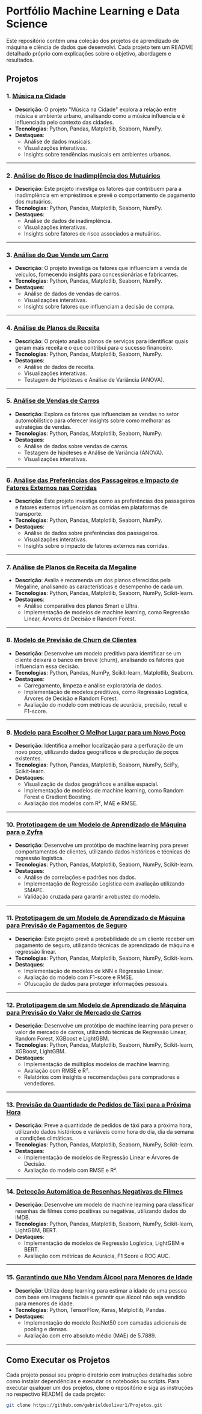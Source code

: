 # Portfólio Machine Learning e Data Science

Este repositório contém uma coleção dos projetos de aprendizado de máquina e ciência de dados que desenvolvi. Cada projeto tem um README detalhado próprio com explicações sobre o objetivo, abordagem e resultados.

## Projetos

### 1. [**Música na Cidade**](https://github.com/gabrieldeoliver1/Projetos/tree/main/Projeto_01)
- **Descrição**: O projeto "Música na Cidade" explora a relação entre música e ambiente urbano, analisando como a música influencia e é influenciada pelo contexto das cidades.
- **Tecnologias**: Python, Pandas, Matplotlib, Seaborn, NumPy.
- **Destaques**:
  - Análise de dados musicais.
  - Visualizações interativas.
  - Insights sobre tendências musicais em ambientes urbanos.

---

### 2. [**Análise do Risco de Inadimplência dos Mutuários**](https://github.com/gabrieldeoliver1/Projetos/tree/main/Projeto_02)
- **Descrição**: Este projeto investiga os fatores que contribuem para a inadimplência em empréstimos e prevê o comportamento de pagamento dos mutuários.
- **Tecnologias**: Python, Pandas, Matplotlib, Seaborn, NumPy.
- **Destaques**:
  - Análise de dados de inadimplência.
  - Visualizações interativas.
  - Insights sobre fatores de risco associados a mutuários.

---

### 3. [**Análise do Que Vende um Carro**](https://github.com/gabrieldeoliver1/Projetos/tree/main/Projeto_03)
- **Descrição**: O projeto investiga os fatores que influenciam a venda de veículos, fornecendo insights para concessionárias e fabricantes.
- **Tecnologias**: Python, Pandas, Matplotlib, Seaborn, NumPy.
- **Destaques**:
  - Análise de dados de vendas de carros.
  - Visualizações interativas.
  - Insights sobre fatores que influenciam a decisão de compra.

---

### 4. [**Análise de Planos de Receita**](https://github.com/gabrieldeoliver1/Projetos/tree/main/Projeto_04)
- **Descrição**: O projeto analisa planos de serviços para identificar quais geram mais receita e o que contribui para o sucesso financeiro.
- **Tecnologias**: Python, Pandas, Matplotlib, Seaborn, NumPy.
- **Destaques**:
  - Análise de dados de receita.
  - Visualizações interativas.
  - Testagem de Hipóteses e Análise de Variância (ANOVA).

---

### 5. [**Análise de Vendas de Carros**](https://github.com/gabrieldeoliver1/Projetos/tree/main/Projeto_05)
- **Descrição**: Explora os fatores que influenciam as vendas no setor automobilístico para oferecer insights sobre como melhorar as estratégias de vendas.
- **Tecnologias**: Python, Pandas, Matplotlib, Seaborn, NumPy.
- **Destaques**:
  - Análise de dados sobre vendas de carros.
  - Testagem de hipóteses e Análise de Variância (ANOVA).
  - Visualizações interativas.

---

### 6. [**Análise das Preferências dos Passageiros e Impacto de Fatores Externos nas Corridas**](https://github.com/gabrieldeoliver1/Projetos/tree/main/Projeto_06)
- **Descrição**: Este projeto investiga como as preferências dos passageiros e fatores externos influenciam as corridas em plataformas de transporte.
- **Tecnologias**: Python, Pandas, Matplotlib, Seaborn, NumPy.
- **Destaques**:
  - Análise de dados sobre preferências dos passageiros.
  - Visualizações interativas.
  - Insights sobre o impacto de fatores externos nas corridas.

---

### 7. [**Análise de Planos de Receita da Megaline**](https://github.com/gabrieldeoliver1/Projetos/tree/main/Projeto_07)
- **Descrição**: Avalia e recomenda um dos planos oferecidos pela Megaline, analisando as características e desempenho de cada um.
- **Tecnologias**: Python, Pandas, Matplotlib, Seaborn, NumPy, Scikit-learn.
- **Destaques**:
  - Análise comparativa dos planos Smart e Ultra.
  - Implementação de modelos de machine learning, como Regressão Linear, Árvores de Decisão e Random Forest.

---

### 8. [**Modelo de Previsão de Churn de Clientes**](https://github.com/gabrieldeoliver1/Projetos/tree/main/Projeto_08)
- **Descrição**: Desenvolve um modelo preditivo para identificar se um cliente deixará o banco em breve (churn), analisando os fatores que influenciam essa decisão.
- **Tecnologias**: Python, Pandas, NumPy, Scikit-learn, Matplotlib, Seaborn.
- **Destaques**:
  - Carregamento, limpeza e análise exploratória de dados.
  - Implementação de modelos preditivos, como Regressão Logística, Árvores de Decisão e Random Forest.
  - Avaliação do modelo com métricas de acurácia, precisão, recall e F1-score.

---

### 9. [**Modelo para Escolher O Melhor Lugar para um Novo Poço**](https://github.com/gabrieldeoliver1/Projetos/tree/main/Projeto_09)
- **Descrição**: Identifica a melhor localização para a perfuração de um novo poço, utilizando dados geográficos e de produção de poços existentes.
- **Tecnologias**: Python, Pandas, Matplotlib, Seaborn, NumPy, SciPy, Scikit-learn.
- **Destaques**:
  - Visualização de dados geográficos e análise espacial.
  - Implementação de modelos de machine learning, como Random Forest e Gradient Boosting.
  - Avaliação dos modelos com R², MAE e RMSE.

---

### 10. [**Prototipagem de um Modelo de Aprendizado de Máquina para o Zyfra**](https://github.com/gabrieldeoliver1/Projetos/tree/main/Projeto_10)
- **Descrição**: Desenvolve um protótipo de machine learning para prever comportamentos de clientes, utilizando dados históricos e técnicas de regressão logística.
- **Tecnologias**: Python, Pandas, Matplotlib, Seaborn, NumPy, Scikit-learn.
- **Destaques**:
  - Análise de correlações e padrões nos dados.
  - Implementação de Regressão Logística com avaliação utilizando SMAPE.
  - Validação cruzada para garantir a robustez do modelo.

---

### 11. [**Prototipagem de um Modelo de Aprendizado de Máquina para Previsão de Pagamentos de Seguro**](https://github.com/gabrieldeoliver1/Projetos/tree/main/Projeto_11)
- **Descrição**: Este projeto prevê a probabilidade de um cliente receber um pagamento de seguro, utilizando técnicas de aprendizado de máquina e regressão linear.
- **Tecnologias**: Python, Pandas, Matplotlib, Seaborn, NumPy, Scikit-learn.
- **Destaques**:
  - Implementação de modelos de kNN e Regressão Linear.
  - Avaliação do modelo com F1-score e RMSE.
  - Ofuscação de dados para proteger informações pessoais.

---

### 12. [**Prototipagem de um Modelo de Aprendizado de Máquina para Previsão do Valor de Mercado de Carros**](https://github.com/gabrieldeoliver1/Projetos/tree/main/Projeto_12)
- **Descrição**: Desenvolve um protótipo de machine learning para prever o valor de mercado de carros, utilizando técnicas de Regressão Linear, Random Forest, XGBoost e LightGBM.
- **Tecnologias**: Python, Pandas, Matplotlib, Seaborn, NumPy, Scikit-learn, XGBoost, LightGBM.
- **Destaques**:
  - Implementação de múltiplos modelos de machine learning.
  - Avaliação com RMSE e R².
  - Relatórios com insights e recomendações para compradores e vendedores.

---

### 13. [**Previsão da Quantidade de Pedidos de Táxi para a Próxima Hora**](https://github.com/gabrieldeoliver1/Projetos/tree/main/Projeto_13)
- **Descrição**: Preve a quantidade de pedidos de táxi para a próxima hora, utilizando dados históricos e variáveis como hora do dia, dia da semana e condições climáticas.
- **Tecnologias**: Python, Pandas, Matplotlib, Seaborn, NumPy, Scikit-learn.
- **Destaques**:
  - Implementação de modelos de Regressão Linear e Árvores de Decisão.
  - Avaliação do modelo com RMSE e R².

---

### 14. [**Detecção Automática de Resenhas Negativas de Filmes**](https://github.com/gabrieldeoliver1/Projetos/tree/main/Projeto_14)
- **Descrição**: Desenvolve um modelo de machine learning para classificar resenhas de filmes como positivas ou negativas, utilizando dados do IMDB.
- **Tecnologias**: Python, Pandas, Matplotlib, Seaborn, NumPy, Scikit-learn, LightGBM, BERT.
- **Destaques**:
  - Implementação de modelos de Regressão Logística, LightGBM e BERT.
  - Avaliação com métricas de Acurácia, F1 Score e ROC AUC.

---

### 15. [**Garantindo que Não Vendam Álcool para Menores de Idade**](https://github.com/gabrieldeoliver1/Projetos/tree/main/Projeto_15)
- **Descrição**: Utiliza deep learning para estimar a idade de uma pessoa com base em imagens faciais e garantir que álcool não seja vendido para menores de idade.
- **Tecnologias**: Python, TensorFlow, Keras, Matplotlib, Pandas.
- **Destaques**:
  - Implementação do modelo ResNet50 com camadas adicionais de pooling e densas.
  - Avaliação com erro absoluto médio (MAE) de 5.7889.

---

## Como Executar os Projetos

Cada projeto possui seu próprio diretório com instruções detalhadas sobre como instalar dependências e executar os notebooks ou scripts. Para executar qualquer um dos projetos, clone o repositório e siga as instruções no respectivo README de cada projeto:

```bash
git clone https://github.com/gabrieldeoliver1/Projetos.git
